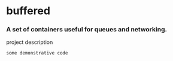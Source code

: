 # buffered
### A set of containers useful for queues and networking.

project description


```
some demonstrative code
```
